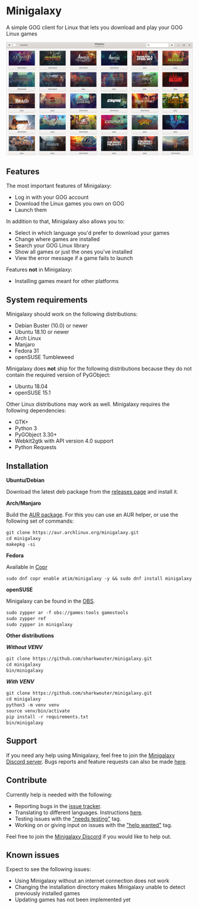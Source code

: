 # Minigalaxy

A simple GOG client for Linux that lets you download and play your GOG Linux games

![screenshot](screenshot.png?raw=true)

## Features

The most important features of Minigalaxy:

- Log in with your GOG account
- Download the Linux games you own on GOG
- Launch them

In addition to that, Minigalaxy also allows you to:

- Select in which language you'd prefer to download your games
- Change where games are installed
- Search your GOG Linux library
- Show all games or just the ones you've installed
- View the error message if a game fails to launch

Features **not** in Minigalaxy:

- Installing games meant for other platforms

## System requirements

Minigalaxy should work on the following distributions:

- Debian Buster (10.0) or newer
- Ubuntu 18.10 or newer
- Arch Linux
- Manjaro
- Fedora 31
- openSUSE Tumbleweed

Minigalaxy does **not** ship for the following distributions because they do not contain the required version of PyGObject:

- Ubuntu 18.04
- openSUSE 15.1

Other Linux distributions may work as well. Minigalaxy requires the following dependencies:

- GTK+
- Python 3
- PyGObject 3.30+
- Webkit2gtk with API version 4.0 support
- Python Requests

## Installation

**Ubuntu/Debian**

Download the latest deb package from the [releases page](https://github.com/sharkwouter/minigalaxy/releases) and install it.

**Arch/Manjaro**

Build the [AUR package](https://aur.archlinux.org/packages/minigalaxy). For this you can use an AUR helper, or use the following set of commands:

```shell script
git clone https://aur.archlinux.org/minigalaxy.git
cd minigalaxy
makepkg -si
```

**Fedora**

Available in [Copr](https://copr.fedorainfracloud.org/coprs/atim/minigalaxy/)

```shell script
sudo dnf copr enable atim/minigalaxy -y && sudo dnf install minigalaxy
```

**openSUSE**

Minigalaxy can be found in the [OBS](https://build.opensuse.org/package/show/games:tools/minigalaxy).
```shell script
sudo zypper ar -f obs://games:tools gamestools
sudo zypper ref
sudo zypper in minigalaxy
```

**Other distributions**

***Without VENV***
```shell script
git clone https://github.com/sharkwouter/minigalaxy.git
cd minigalaxy
bin/minigalaxy
```

***With VENV***
```shell script
git clone https://github.com/sharkwouter/minigalaxy.git
cd minigalaxy
python3 -m venv venv
source venv/bin/activate
pip install -r requirements.txt
bin/minigalaxy
```

## Support
If you need any help using Minigalaxy, feel free to join the [Minigalaxy Discord server](https://discord.gg/RC4cXVD).
Bugs reports and feature requests can also be made [here](https://github.com/sharkwouter/minigalaxy/issues).

## Contribute

Currently help is needed with the following:

- Reporting bugs in the [issue tracker](https://github.com/sharkwouter/minigalaxy/issues).
- Translating to different languages. Instructions [here](https://github.com/sharkwouter/minigalaxy/issues/17#issuecomment-569771040).
- Testing issues with the ["needs testing"](https://github.com/sharkwouter/minigalaxy/issues?q=is%3Aissue+is%3Aopen+label%3A%22needs+testing%22) tag.
- Working on or giving input on issues with the ["help wanted"](https://github.com/sharkwouter/minigalaxy/issues?q=is%3Aissue+is%3Aopen+label%3A%22help+wanted%22) tag.

Feel free to join the [Minigalaxy Discord](https://discord.gg/RC4cXVD) if you would like to help out.

## Known issues

Expect to see the following issues:

* Using Minigalaxy without an internet connection does not work
* Changing the installation directory makes Minigalaxy unable to detect previously installed games
* Updating games has not been implemented yet
